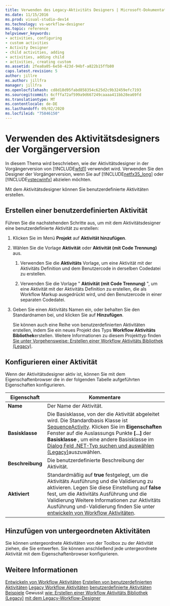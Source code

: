 ```yaml
---
title: Verwenden des Legacy-Aktivitäts Designers | Microsoft-Dokumentation
ms.date: 11/15/2016
ms.prod: visual-studio-dev14
ms.technology: vs-workflow-designer
ms.topic: reference
helpviewer_keywords:
- activities, configuring
- custom activities
- Activity Designer
- child activities, adding
- activities, adding child
- activities, creating custom
ms.assetid: 2fea8a05-6e58-423d-94bf-a822b15ffb80
caps.latest.revision: 5
author: jillre
ms.author: jillfra
manager: jillfra
ms.openlocfilehash: cd8d18d95fabd858354c625d2c9b32459efc7193
ms.sourcegitcommit: 6cfffa72af599a9d667249caaaa411bb28ea69fd
ms.translationtype: MT
ms.contentlocale: de-DE
ms.lasthandoff: 09/02/2020
ms.locfileid: "75846150"
---
```

# <a name="using-the-legacy-activity-designer"></a>Verwenden des Aktivitätsdesigners der Vorgängerversion
In diesem Thema wird beschrieben, wie der Aktivitätsdesigner in der Vorgängerversion von [!INCLUDE[wfd1](../includes/wfd1-md.md)] verwendet wird. Verwenden Sie den Designer der Vorgängerversion, wenn Sie auf [!INCLUDE[netfx35_long](../includes/netfx35-long-md.md)] oder [!INCLUDE[vstecwinfx](../includes/vstecwinfx-md.md)] abzielen möchten.

 Mit dem Aktivitätsdesigner können Sie benutzerdefinierte Aktivitäten erstellen.

## <a name="creating-a-custom-activity"></a>Erstellen einer benutzerdefinierten Aktivität
 Führen Sie die nachstehenden Schritte aus, um mit dem Aktivitätsdesigner eine benutzerdefinierte Aktivität zu erstellen:

1. Klicken Sie im Menü **Projekt** auf **Aktivität hinzufügen**.

2. Wählen Sie die Vorlage **Aktivität** oder **Aktivität (mit Code Trennung)** aus.

   1. Verwenden Sie die **Aktivitäts** Vorlage, um eine Aktivität mit der Aktivitäts Definition und dem Benutzercode in derselben Codedatei zu erstellen.

   2. Verwenden Sie die Vorlage " **Aktivität (mit Code Trennung)** ", um eine Aktivität mit der Aktivitäts Definition zu erstellen, die als Workflow Markup ausgedrückt wird, und den Benutzercode in einer separaten Codedatei.

3. Geben Sie einen Aktivitäts Namen ein, oder behalten Sie den Standardnamen bei, und klicken Sie auf **Hinzufügen**.

   Sie können auch eine Reihe von benutzerdefinierten Aktivitäten erstellen, indem Sie ein neues Projekt des Typs **Workflow Aktivitäts Bibliothek**erstellen. Weitere Informationen zu diesem Projekttyp finden [Sie unter Vorgehensweise: Erstellen einer Workflow Aktivitäts Bibliothek (Legacy)](../workflow-designer/how-to-create-a-workflow-activity-library-legacy.md).

## <a name="configuring-an-activity"></a>Konfigurieren einer Aktivität
 Wenn der Aktivitätsdesigner aktiv ist, können Sie mit dem Eigenschaftenbrowser die in der folgenden Tabelle aufgeführten Eigenschaften konfigurieren.

|Eigenschaft|Kommentare|
|--------------|--------------|
|**Name**|Der Name der Aktivität.|
|**Basisklasse**|Die Basisklasse, von der die Aktivität abgeleitet wird. Die Standardbasis Klasse ist [SequenceActivity](https://msdn2.microsoft.com/library/system.workflow.activities.sequenceactivity.aspx). Klicken Sie im **Eigenschaften** Fenster auf die Auslassungs Punkte **[...]** der **Basisklasse** , um eine andere Basisklasse im [Dialog Feld .NET-Typ suchen und auswählen (Legacy)](../workflow-designer/browse-and-select-a-dotnet-type-dialog-box-legacy.md)auszuwählen.|
|**Beschreibung**|Die benutzerdefinierte Beschreibung der Aktivität.|
|**Aktiviert**|Standardmäßig auf **true** festgelegt, um die Aktivitäts Ausführung und die Validierung zu aktivieren. Legen Sie diese Einstellung auf **false** fest, um die Aktivitäts Ausführung und die Validierung Weitere Informationen zur Aktivitäts Ausführung und-Validierung finden Sie unter [entwickeln von Workflow Aktivitäten](https://msdn2.microsoft.com/library/ms734413.aspx).|

## <a name="adding-child-activities"></a>Hinzufügen von untergeordneten Aktivitäten
 Sie können untergeordnete Aktivitäten von der Toolbox zu der Aktivität ziehen, die Sie entwerfen. Sie können anschließend jede untergeordnete Aktivität mit dem Eigenschaftenbrowser konfigurieren.

## <a name="see-also"></a>Weitere Informationen
 [Entwickeln von Workflow Aktivitäten](https://msdn2.microsoft.com/library/ms734413.aspx) [Erstellen von benutzerdefinierten Aktivitäten](https://msdn2.microsoft.com/library/bb675228.aspx) [Legacy Workflow Aktivitäten](../workflow-designer/legacy-workflow-activities.md) [benutzerdefinierte Aktivitäten Beispiele](https://msdn2.microsoft.com/library/bb472471.aspx) Gewusst [wie: Erstellen einer Workflow Aktivitäts Bibliothek (Legacy)](../workflow-designer/how-to-create-a-workflow-activity-library-legacy.md) [mit dem Legacy-Workflow-Designer](../workflow-designer/using-the-legacy-workflow-designer.md)
